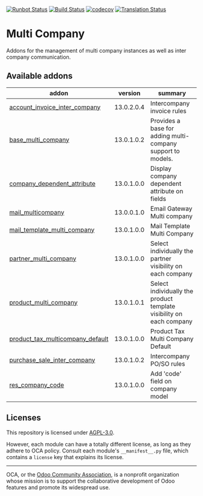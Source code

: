 [![Runbot Status](https://runbot.odoo-community.org/runbot/badge/flat/133/13.0.svg)](https://runbot.odoo-community.org/runbot/repo/github-com-oca-multi-company-133)
[![Build Status](https://travis-ci.com/OCA/multi-company.svg?branch=13.0)](https://travis-ci.com/OCA/multi-company)
[![codecov](https://codecov.io/gh/OCA/multi-company/branch/13.0/graph/badge.svg)](https://codecov.io/gh/OCA/multi-company)
[![Translation Status](https://translation.odoo-community.org/widgets/multi-company-13-0/-/svg-badge.svg)](https://translation.odoo-community.org/engage/multi-company-13-0/?utm_source=widget)

<!-- /!\ do not modify above this line -->

# Multi Company

Addons for the management of multi company instances as well as inter company communication.

<!-- /!\ do not modify below this line -->

<!-- prettier-ignore-start -->

[//]: # (addons)

Available addons
----------------
addon | version | summary
--- | --- | ---
[account_invoice_inter_company](account_invoice_inter_company/) | 13.0.2.0.4 | Intercompany invoice rules
[base_multi_company](base_multi_company/) | 13.0.1.0.2 | Provides a base for adding multi-company support to models.
[company_dependent_attribute](company_dependent_attribute/) | 13.0.1.0.0 | Display company dependent attribute on fields
[mail_multicompany](mail_multicompany/) | 13.0.0.1.0 | Email Gateway Multi company
[mail_template_multi_company](mail_template_multi_company/) | 13.0.1.0.0 | Mail Template Multi Company
[partner_multi_company](partner_multi_company/) | 13.0.1.0.0 | Select individually the partner visibility on each company
[product_multi_company](product_multi_company/) | 13.0.1.0.1 | Select individually the product template visibility on each company
[product_tax_multicompany_default](product_tax_multicompany_default/) | 13.0.1.0.0 | Product Tax Multi Company Default
[purchase_sale_inter_company](purchase_sale_inter_company/) | 13.0.1.0.2 | Intercompany PO/SO rules
[res_company_code](res_company_code/) | 13.0.1.0.0 | Add 'code' field on company model

[//]: # (end addons)

<!-- prettier-ignore-end -->

## Licenses

This repository is licensed under [AGPL-3.0](LICENSE).

However, each module can have a totally different license, as long as they adhere to OCA
policy. Consult each module's `__manifest__.py` file, which contains a `license` key
that explains its license.

----

OCA, or the [Odoo Community Association](http://odoo-community.org/), is a nonprofit
organization whose mission is to support the collaborative development of Odoo features
and promote its widespread use.
